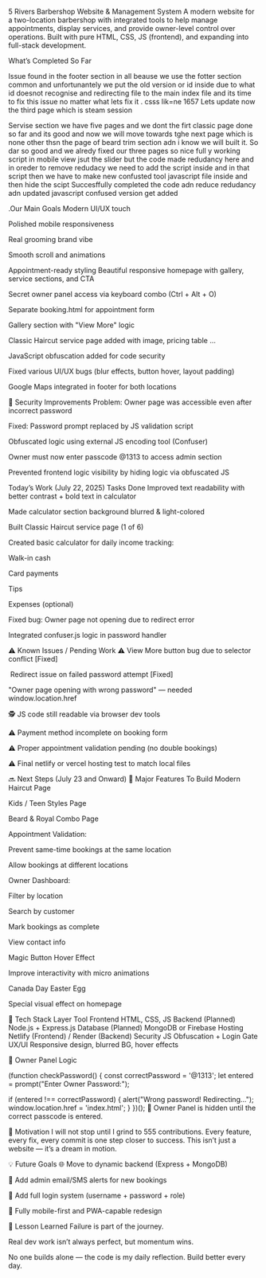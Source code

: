 5 Rivers Barbershop Website & Management System
A modern website for a two-location barbershop with integrated tools to help manage appointments, display services, and provide owner-level control over operations. Built with pure HTML, CSS, JS (frontend), and expanding into full-stack development.

 What’s Completed So Far 

 Issue found in the footer section in all beause we use the fotter section common and unfortunantely we put the old version or id inside due to what id doesnot recognise and redirecting file to the main index file and its time to fix this issue no matter what lets fix it . csss lik=ne 1657
 Lets update now the third page which is steam session 

Servise section we have five pages and we dont the firt classic page  done so far and its good and now we will move towards tghe next page  which is none other thsn the page of beard trim section adn i know we will built it.
So dar so good and we alredy fixed our three pages so nice full y working script in mobile view jsut the slider but the code made redudancy here and in oreder to remove redudacy we need to add the script inside and in that script then we have to make new confusted tool javascript file inside and then hide the scipt 
Succesffully completed the code adn reduce redudancy adn updated javascript confused version get added 

.Our  Main Goals
Modern UI/UX touch

Polished mobile responsiveness

Real grooming brand vibe

Smooth scroll and animations

Appointment-ready styling
 Beautiful responsive homepage with gallery, service sections, and CTA

 Secret owner panel access via keyboard combo (Ctrl + Alt + O)

 Separate booking.html for appointment form

 Gallery section with "View More" logic

 Classic Haircut service page added with image, pricing table ... 

 JavaScript obfuscation added for code security

 Fixed various UI/UX bugs (blur effects, button hover, layout padding)

 Google Maps integrated in footer for both locations

🔐 Security Improvements
 Problem: Owner page was accessible even after incorrect password

 Fixed: Password prompt replaced by JS validation script

 Obfuscated logic using external JS encoding tool (Confuser)

Owner must now enter passcode @1313 to access admin section

Prevented frontend logic visibility by hiding logic via obfuscated JS

 Today’s Work (July 22, 2025)
 Tasks Done
Improved text readability with better contrast + bold text in calculator

Made calculator section background blurred & light-colored

Built Classic Haircut service page (1 of 6)

Created basic calculator for daily income tracking:

Walk-in cash

Card payments

Tips

Expenses (optional)

Fixed bug: Owner page not opening due to redirect error

Integrated confuser.js logic in password handler

⚠ Known Issues / Pending Work
⚠ View More button bug due to selector conflict [Fixed]

️ Redirect issue on failed password attempt [Fixed]

 "Owner page opening with wrong password" — needed window.location.href

🕵 JS code still readable via browser dev tools

⚠️ Payment method incomplete on booking form

⚠️ Proper appointment validation pending (no double bookings)

⚠️ Final netlify or vercel hosting test to match local files

🔜 Next Steps (July 23 and Onward)
🧱 Major Features To Build
Modern Haircut Page

Kids / Teen Styles Page

Beard & Royal Combo Page

Appointment Validation:

Prevent same-time bookings at the same location

Allow bookings at different locations

Owner Dashboard:

Filter by location

Search by customer

Mark bookings as complete

View contact info

Magic Button Hover Effect

Improve interactivity with micro animations

Canada Day Easter Egg

Special visual effect on homepage

📁 Tech Stack
Layer	Tool
Frontend	HTML, CSS, JS
Backend	(Planned) Node.js + Express.js
Database	(Planned) MongoDB or Firebase
Hosting	Netlify (Frontend) / Render (Backend)
Security	JS Obfuscation + Login Gate
UX/UI	Responsive design, blurred BG, hover effects

💬 Owner Panel Logic

(function checkPassword() {
  const correctPassword = '@1313';
  let entered = prompt("Enter Owner Password:");

  if (entered !== correctPassword) {
    alert("Wrong password! Redirecting...");
    window.location.href = 'index.html';
  }
})();
🔐 Owner Panel is hidden until the correct passcode is entered.

🚀 Motivation
I will not stop until I grind to 555 contributions.
Every feature, every fix, every commit is one step closer to success.
This isn’t just a website — it’s a dream in motion.

💡 Future Goals
🌐 Move to dynamic backend (Express + MongoDB)

📧 Add admin email/SMS alerts for new bookings

🔑 Add full login system (username + password + role)

📱 Fully mobile-first and PWA-capable redesign

🧠 Lesson Learned
Failure is part of the journey.

Real dev work isn’t always perfect, but momentum wins.

No one builds alone — the code is my daily reflection. Build better every day.

